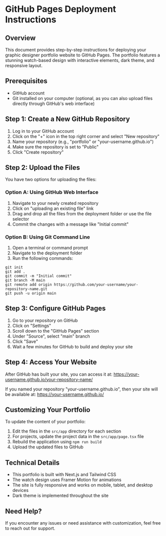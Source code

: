 # GitHub Pages Deployment Instructions

## Overview
This document provides step-by-step instructions for deploying your graphic designer portfolio website to GitHub Pages. The portfolio features a stunning watch-based design with interactive elements, dark theme, and responsive layout.

## Prerequisites
- GitHub account
- Git installed on your computer (optional, as you can also upload files directly through GitHub's web interface)

## Step 1: Create a New GitHub Repository
1. Log in to your GitHub account
2. Click on the "+" icon in the top right corner and select "New repository"
3. Name your repository (e.g., "portfolio" or "your-username.github.io")
4. Make sure the repository is set to "Public"
5. Click "Create repository"

## Step 2: Upload the Files
You have two options for uploading the files:

### Option A: Using GitHub Web Interface
1. Navigate to your newly created repository
2. Click on "uploading an existing file" link
3. Drag and drop all the files from the deployment folder or use the file selector
4. Commit the changes with a message like "Initial commit"

### Option B: Using Git Command Line
1. Open a terminal or command prompt
2. Navigate to the deployment folder
3. Run the following commands:
```
git init
git add .
git commit -m "Initial commit"
git branch -M main
git remote add origin https://github.com/your-username/your-repository-name.git
git push -u origin main
```

## Step 3: Configure GitHub Pages
1. Go to your repository on GitHub
2. Click on "Settings"
3. Scroll down to the "GitHub Pages" section
4. Under "Source", select "main" branch
5. Click "Save"
6. Wait a few minutes for GitHub to build and deploy your site

## Step 4: Access Your Website
After GitHub has built your site, you can access it at:
https://your-username.github.io/your-repository-name/

If you named your repository "your-username.github.io", then your site will be available at:
https://your-username.github.io/

## Customizing Your Portfolio
To update the content of your portfolio:
1. Edit the files in the `src/app` directory for each section
2. For projects, update the project data in the `src/app/page.tsx` file
3. Rebuild the application using `npm run build`
4. Upload the updated files to GitHub

## Technical Details
- This portfolio is built with Next.js and Tailwind CSS
- The watch design uses Framer Motion for animations
- The site is fully responsive and works on mobile, tablet, and desktop devices
- Dark theme is implemented throughout the site

## Need Help?
If you encounter any issues or need assistance with customization, feel free to reach out for support.
